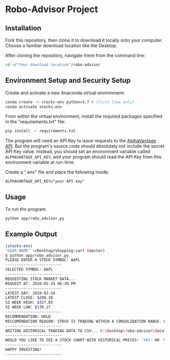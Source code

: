 # Robo-Advisor Project

## Installation
Fork this repository, then clone it to download it locally onto your computer.
Choose a familiar download location like the Desktop.

After cloning the repository, navigate there from the command line:

```sh
cd ~/"Your download location"/robo-advisor
```
## Environment Setup and Security Setup

Create and activate a new Anaconda virtual environment:
```sh
conda create -n stocks-env python=3.7 # (first time only)
conda activate stocks-env
```
From within the virtual environment, install the required packages specified in the "requirements.txt" file:

```sh
pip install -r requirements.txt
```
The program will need an API Key to issue requests to the [AlphaVantage API](https://www.alphavantage.co). But the program's source code should absolutely not include the secret API Key value. Instead, you should set an environment variable called `ALPHAVANTAGE_API_KEY`, and your program should read the API Key from this environment variable at run-time.

Create a ".env" file and place the following inside:

```
ALPHAVANTAGE_API_KEY="your API key"
```

## Usage 
To run the program:

```sh
python app/robo_advisor.py
```

## Example Output
```sh
(stocks-env)
"USER NAME" ~/Desktop/shopping-cart (master)
$ python app/robo_advisor.py
PLEASE ENTER A STOCK SYMBOL: AAPL
-------------------------
SELECTED SYMBOL: AAPL
-------------------------
REQUESTING STOCK MARKET DATA...
REQUEST AT: 2020-02-24 06:39 PM
-------------------------
LATEST DAY: 2020-02-24
LATEST CLOSE: $298.18
52 WEEK HIGH: $327.85
52 WEEK LOW: $170.27
-------------------------
RECOMMENDATION: HOLD
RECCOMENDATION REASON: STOCK IS TRADING WITHIN A CONSOLIDATION RANGE. WAIT TO TAKE ACTION.
-------------------------
WRITING HISTORICAL TRADING DATA TO CSV... C:\Desktop\robo-advisor\data\prices.csv
-------------------------
WOULD YOU LIKE TO SEE A STOCK CHART WITH HISTORICAL PRICES? 'YES' OR 'NO': NO
-------------------------
HAPPY INVESTING!
-------------------------
```